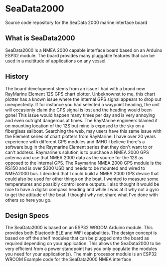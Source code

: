 # SeaData2000
Source code repository for the SeaData 2000 marine interface board
## What is SeaData2000
SeaData2000 is a NMEA 2000 capable interface board based on an Arduino ESP32 module.  The board provides many pluggable features that can be used in a multitude of applications on any vessel.
## History
The board development stems from an issue I had with a brand new RayMarine Element 12S GPS chart plotter.  Unbeknownst to me, this chart plotter has a known issue where the internal GPS signal appears to drop out unexpectedly.  If for instance you had selected a waypoint heading, the unit will occasionly claim the GPS signal is lost and the heading would been gone!  This issue would happen many times per day and is very annoying and even outright dangerous at times. The RayMarine engineers blamed it on mounting location of the 12S but mine is exposed to the sky on a fiberglass sailboat.  Searching the web, may users have this same issue with the Element series of chart plotters from RayMarine.  I have over 20 years experience with different GPS modules and IMHO I believe there's a software bug in the Raymarine Element series that they don't want to or can't address.  Raymarine's solution is to purchace a NMEA 2000 GPS antenna and use that NMEA 2000 data as the source for the 12S as opposed to the internal GPS.  The Raymarine NMEA 2000 GPS module is the RS150 and is over $300 USD and needs to be mounted and wired to NMEA2000 bus.  I decided that I could build a NMEA 2000 GPS device that could also be used for other things on the boat.  I wanted to measure some temperatures and possibly control some outputs.  I also thought it would be nice to have a digital compass heading and while I was at it why not a gyro to get the attitude of the boat. I thought why not share what I've done with others so here you go.
## Design Specs
The SeaData2000 is based on an ESP32 WROOM Arduino module.  This provides both Bluetooth BLE and WiFi capabalities.  The design concept is based on off the shelf modules that can be plugged onto the board as required depending on your application.  This allows the SeaData2000 to be very efficient from a power standpoint has you only populate the modules you need for your application(s).  The main processor module is an ESP32 WROOM
Example code for the SeaData2000 NMEA interface


